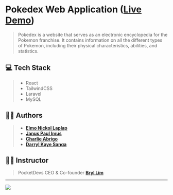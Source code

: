 # Pokedex Web Application ([Live Demo](https://pokemon-gcea.vercel.app/))

> Pokedex is a website that serves as an electronic encyclopedia for the Pokemon franchise. It contains information on all the different types of Pokemon, including their physical characteristics, abilities, and statistics.

## 💻 Tech Stack
> - React
> - TailwindCSS
> - Laravel
> - MySQL

## 👨‍💻 Authors
> - **[Elmo Nickol Laplap](https://github.com/elmonickcool)**
> - **[Janus Paul Imus](https://github.com/januspaul)**
> - **[Charlie Abrigo](https://github.com/shawshawmee)**
> - **[Darryl Kaye Sanga](https://github.com/AkosiDK)**


## 👨‍🏫 Instructor
> PocketDevs CEO & Co-founder **[Bryl Lim](https://github.com/bryllim)**


---

<img src="https://media.discordapp.net/attachments/1039106982625423380/1039121002191409182/307623688_1280011025905213_8394556844876132776_n.png">
